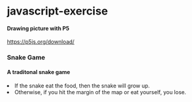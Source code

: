 # javascript-exercise
  #### Drawing picture with P5
  https://p5js.org/download/

<div>
  <h3>Snake Game</h3>
  <h4>A traditonal snake game</h4>
  <li>If the snake eat the food, then the snake will grow up.</li>
  <li>Otherwise, if you hit the margin of the map or eat yourself, you lose.</li>
</div>
